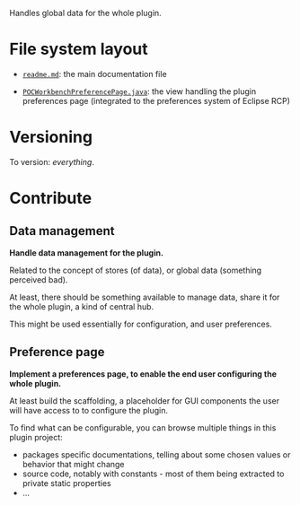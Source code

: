 Handles global data for the whole plugin.

# File system layout

- [`readme.md`](./readme.md): the main documentation file
* [`POCWorkbenchPreferencePage.java`](./POCWorkbenchPreferencePage.java): the view handling the plugin preferences page (integrated to the preferences system of Eclipse RCP)

# Versioning

To version: _everything_.

# Contribute

## Data management

__Handle data management for the plugin.__

Related to the concept of stores (of data), or global data (something perceived bad).

At least, there should be something available to manage data, share it for the whole plugin, a kind of central hub.

This might be used essentially for configuration, and user preferences.

## Preference page

__Implement a preferences page, to enable the end user configuring the whole plugin.__

At least build the scaffolding, a placeholder for GUI components the user will have access to to configure the plugin.

To find what can be configurable, you can browse multiple things in this plugin project:

* packages specific documentations, telling about some chosen values or behavior that might change
* source code, notably with constants - most of them being extracted to private static properties
* ...
